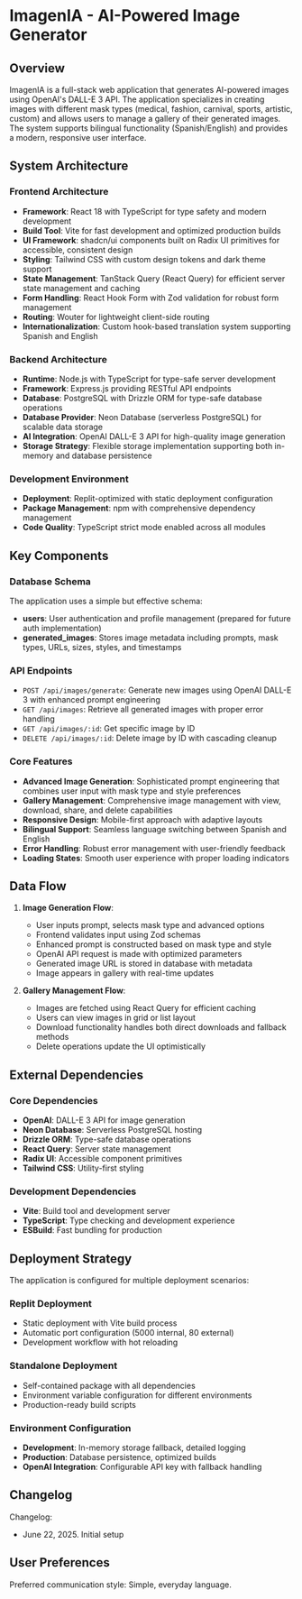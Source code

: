 # ImagenIA - AI-Powered Image Generator

## Overview

ImagenIA is a full-stack web application that generates AI-powered images using OpenAI's DALL-E 3 API. The application specializes in creating images with different mask types (medical, fashion, carnival, sports, artistic, custom) and allows users to manage a gallery of their generated images. The system supports bilingual functionality (Spanish/English) and provides a modern, responsive user interface.

## System Architecture

### Frontend Architecture
- **Framework**: React 18 with TypeScript for type safety and modern development
- **Build Tool**: Vite for fast development and optimized production builds
- **UI Framework**: shadcn/ui components built on Radix UI primitives for accessible, consistent design
- **Styling**: Tailwind CSS with custom design tokens and dark theme support
- **State Management**: TanStack Query (React Query) for efficient server state management and caching
- **Form Handling**: React Hook Form with Zod validation for robust form management
- **Routing**: Wouter for lightweight client-side routing
- **Internationalization**: Custom hook-based translation system supporting Spanish and English

### Backend Architecture
- **Runtime**: Node.js with TypeScript for type-safe server development
- **Framework**: Express.js providing RESTful API endpoints
- **Database**: PostgreSQL with Drizzle ORM for type-safe database operations
- **Database Provider**: Neon Database (serverless PostgreSQL) for scalable data storage
- **AI Integration**: OpenAI DALL-E 3 API for high-quality image generation
- **Storage Strategy**: Flexible storage implementation supporting both in-memory and database persistence

### Development Environment
- **Deployment**: Replit-optimized with static deployment configuration
- **Package Management**: npm with comprehensive dependency management
- **Code Quality**: TypeScript strict mode enabled across all modules

## Key Components

### Database Schema
The application uses a simple but effective schema:
- **users**: User authentication and profile management (prepared for future auth implementation)
- **generated_images**: Stores image metadata including prompts, mask types, URLs, sizes, styles, and timestamps

### API Endpoints
- `POST /api/images/generate`: Generate new images using OpenAI DALL-E 3 with enhanced prompt engineering
- `GET /api/images`: Retrieve all generated images with proper error handling
- `GET /api/images/:id`: Get specific image by ID
- `DELETE /api/images/:id`: Delete image by ID with cascading cleanup

### Core Features
- **Advanced Image Generation**: Sophisticated prompt engineering that combines user input with mask type and style preferences
- **Gallery Management**: Comprehensive image management with view, download, share, and delete capabilities
- **Responsive Design**: Mobile-first approach with adaptive layouts
- **Bilingual Support**: Seamless language switching between Spanish and English
- **Error Handling**: Robust error management with user-friendly feedback
- **Loading States**: Smooth user experience with proper loading indicators

## Data Flow

1. **Image Generation Flow**:
   - User inputs prompt, selects mask type and advanced options
   - Frontend validates input using Zod schemas
   - Enhanced prompt is constructed based on mask type and style
   - OpenAI API request is made with optimized parameters
   - Generated image URL is stored in database with metadata
   - Image appears in gallery with real-time updates

2. **Gallery Management Flow**:
   - Images are fetched using React Query for efficient caching
   - Users can view images in grid or list layout
   - Download functionality handles both direct downloads and fallback methods
   - Delete operations update the UI optimistically

## External Dependencies

### Core Dependencies
- **OpenAI**: DALL-E 3 API for image generation
- **Neon Database**: Serverless PostgreSQL hosting
- **Drizzle ORM**: Type-safe database operations
- **React Query**: Server state management
- **Radix UI**: Accessible component primitives
- **Tailwind CSS**: Utility-first styling

### Development Dependencies
- **Vite**: Build tool and development server
- **TypeScript**: Type checking and development experience
- **ESBuild**: Fast bundling for production

## Deployment Strategy

The application is configured for multiple deployment scenarios:

### Replit Deployment
- Static deployment with Vite build process
- Automatic port configuration (5000 internal, 80 external)
- Development workflow with hot reloading

### Standalone Deployment
- Self-contained package with all dependencies
- Environment variable configuration for different environments
- Production-ready build scripts

### Environment Configuration
- **Development**: In-memory storage fallback, detailed logging
- **Production**: Database persistence, optimized builds
- **OpenAI Integration**: Configurable API key with fallback handling

## Changelog

Changelog:
- June 22, 2025. Initial setup

## User Preferences

Preferred communication style: Simple, everyday language.